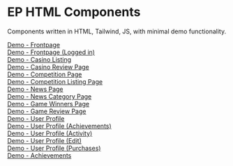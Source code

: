 # EP HTML Components

Components written in HTML, Tailwind, JS, with minimal demo functionality.

[Demo - Frontpage](https://orindholt.github.io/EP-HTML-Components/index.html)<br/>
[Demo - Frontpage (Logged in)](https://orindholt.github.io/EP-HTML-Components/index-logged.html)<br/>
[Demo - Casino Listing](https://orindholt.github.io/EP-HTML-Components/casinos.html)<br/>
[Demo - Casino Review Page](https://orindholt.github.io/EP-HTML-Components/casino-review.html)<br/>
[Demo - Competition Page](https://orindholt.github.io/EP-HTML-Components/game.html)<br/>
[Demo - Competition Listing Page](https://orindholt.github.io/EP-HTML-Components/competitions.html)<br/>
[Demo - News Page](https://orindholt.github.io/EP-HTML-Components/news.html)<br/>
[Demo - News Category Page](https://orindholt.github.io/EP-HTML-Components/news-subpage.html)<br/>
[Demo - Game Winners Page](https://orindholt.github.io/EP-HTML-Components/game-winners.html)<br/>
[Demo - Game Review Page](https://orindholt.github.io/EP-HTML-Components/game-review.html)<br/>
[Demo - User Profile](https://orindholt.github.io/EP-HTML-Components/user-profile.html)<br/>
[Demo - User Profile (Achievements)](https://orindholt.github.io/EP-HTML-Components/user-profile-achievements.html)<br/>
[Demo - User Profile (Activity)](https://orindholt.github.io/EP-HTML-Components/user-profile-activity.html)<br/>
[Demo - User Profile (Edit)](https://orindholt.github.io/EP-HTML-Components/user-profile-edit.html)<br/>
[Demo - User Profile (Purchases)](https://orindholt.github.io/EP-HTML-Components/user-profile-purchases.html)<br/>
[Demo - Achievements](https://orindholt.github.io/EP-HTML-Components/achievements.html)<br/>
